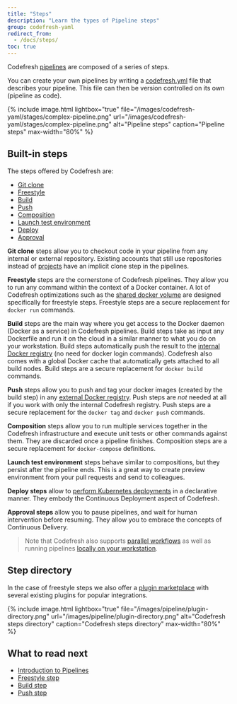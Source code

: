 ```yaml
---
title: "Steps"
description: "Learn the types of Pipeline steps"
group: codefresh-yaml
redirect_from:
  - /docs/steps/
toc: true
---
```


Codefresh [pipelines]({{site.baseurl}}/docs/configure-ci-cd-pipeline/introduction-to-codefresh-pipelines/) are composed of a series of steps. 

You can create your own pipelines by writing a  [codefresh.yml]({{site.baseurl}}/docs/codefresh-yaml/what-is-the-codefresh-yaml/) file that describes your pipeline. This file can then be version controlled on its own (pipeline as code).

{% include 
image.html 
lightbox="true" 
file="/images/codefresh-yaml/stages/complex-pipeline.png" 
url="/images/codefresh-yaml/stages/complex-pipeline.png"
alt="Pipeline steps" 
caption="Pipeline steps"
max-width="80%"
%}

## Built-in steps

The steps offered by Codefresh are:

* [Git clone]({{site.baseurl}}/docs/codefresh-yaml/steps/git-clone/)
* [Freestyle]({{site.baseurl}}/docs/codefresh-yaml/steps/freestyle/)
* [Build]({{site.baseurl}}/docs/codefresh-yaml/steps/build-1/)
* [Push]({{site.baseurl}}/docs/codefresh-yaml/steps/push-1/)
* [Composition]({{site.baseurl}}/docs/codefresh-yaml/steps/composition-1/)
* [Launch test environment]({{site.baseurl}}/docs/codefresh-yaml/steps/launch-composition-2/)
* [Deploy]({{site.baseurl}}/docs/codefresh-yaml/steps/deploy/)
* [Approval]({{site.baseurl}}/docs/codefresh-yaml/steps/approval/)

**Git clone** steps allow you to checkout code in your pipeline from any internal or external repository. Existing accounts that still use repositories instead of [projects]({{site.baseurl}}/docs/configure-ci-cd-pipeline/pipelines/#pipeline-concepts) have an implicit clone step in the pipelines. 

**Freestyle** steps are the cornerstone of Codefresh pipelines. They allow you to run any command within the context of a Docker container. A lot of Codefresh optimizations such as the [shared docker volume]({{site.baseurl}}/docs/configure-ci-cd-pipeline/introduction-to-codefresh-pipelines/#sharing-the-workspace-between-build-steps) are designed specifically for freestyle steps.
Freestyle steps are a secure replacement for `docker run` commands.

**Build** steps are the main way where you get access to the Docker daemon (Docker as a service) in Codefresh pipelines. Build steps take as input any Dockerfile and run it on the cloud in a similar manner to what you do on your workstation. Build steps automatically push the result to the [internal Docker registry]({{site.baseurl}}/docs/docker-registries/codefresh-registry/) (no need for docker login commands). Codefresh also comes with a global Docker cache that automatically gets attached to all build nodes. Build steps are a secure replacement for `docker build` commands.

**Push** steps allow you to push and tag your docker images (created by the build step) in any [external Docker registry]({{site.baseurl}}/docs/docker-registries/external-docker-registries/). Push steps are *not* needed at all if you work with only the internal Codefresh registry. Push steps are a secure replacement for the `docker tag` and `docker push` commands.

**Composition** steps allow you to run multiple services together in the Codefresh infrastructure and execute unit tests or other commands against them. They are discarded once a pipeline finishes. Composition steps are a secure replacement for `docker-compose` definitions.

**Launch test environment** steps behave similar to compositions, but they persist after the pipeline ends. This is a great way to create preview environment from your pull requests and send to colleagues.

**Deploy steps** allow to [perform Kubernetes deployments]({{site.baseurl}}/docs/deploy-to-kubernetes/deployment-options-to-kubernetes/) in a declarative manner. They embody the Continuous Deployment aspect of Codefresh.

**Approval steps** allow you to pause pipelines, and wait for human intervention before resuming. They allow you to embrace the concepts of Continuous Delivery.

>Note that Codefresh also supports [parallel workflows]({{site.baseurl}}/docs/codefresh-yaml/advanced-workflows/) as well as running pipelines [locally on your workstation]({{site.baseurl}}/docs/configure-ci-cd-pipeline/running-pipelines-locally/).

## Step directory

In the case of freestyle steps we also offer a [plugin marketplace](https://steps.codefresh.io/) with several existing plugins for popular integrations.

{% include 
image.html 
lightbox="true" 
file="/images/pipeline/plugin-directory.png" 
url="/images/pipeline/plugin-directory.png"
alt="Codefresh steps directory" 
caption="Codefresh steps directory" 
max-width="80%" 
%}

## What to read next

* [Introduction to Pipelines]({{site.baseurl}}/docs/configure-ci-cd-pipeline/introduction-to-codefresh-pipelines/)
* [Freestyle step]({{site.baseurl}}/docs/codefresh-yaml/steps/freestyle/)
* [Build step]({{site.baseurl}}/docs/codefresh-yaml/steps/build-1/)
* [Push step]({{site.baseurl}}/docs/codefresh-yaml/steps/push-1/)

